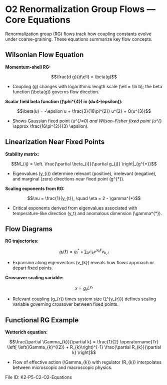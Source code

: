 # O2 Renormalization Group Flows — Core Equations

Renormalization group (RG) flows track how coupling constants evolve under coarse-graining. These equations summarize key flow concepts.

## Wilsonian Flow Equation
**Momentum-shell RG:**

$$\frac{d g}{d\ell} = \beta(g)$$

- Coupling \(g\) changes with logarithmic length scale \(\ell = \ln b\); the beta function \(\beta(g)\) governs flow direction.

**Scalar field beta function (\(\phi^{4}\) in \(d=4-\epsilon\)):**

$$\beta(u) = -\epsilon u + \frac{3}{16\pi^{2}} u^{2} + O(u^{3})$$

- Shows Gaussian fixed point \(u^{*}=0\) and Wilson–Fisher fixed point \(u^{*} \approx \frac{16\pi^{2}}{3} \epsilon\).

## Linearization Near Fixed Points
**Stability matrix:**

$$M_{ij} = \left. \frac{\partial \beta_{i}}{\partial g_{j}} \right|_{g^{*}}$$

- Eigenvalues \(y_{i}\) determine relevant (positive), irrelevant (negative), and marginal (zero) directions near fixed point \(g^{*}\).

**Scaling exponents from RG:**

$$\nu = \frac{1}{y_{t}}, \quad \eta = 2 - \gamma^{*}$$

- Critical exponents derived from eigenvalues associated with temperature-like direction \(y_t\) and anomalous dimension \(\gamma^{*}\).

## Flow Diagrams
**RG trajectories:**

$$g_{i}(\ell) = g_{i}^{*} + \sum_{k} c_{k} e^{y_{k} \ell} v_{k,i}$$

- Expansion along eigenvectors \(v_{k}\) reveals how flows approach or depart fixed points.

**Crossover scaling variable:**

$$x = g_{r} L^{y_{r}}$$

- Relevant coupling \(g_{r}\) times system size \(L^{y_{r}}\) defines scaling variable governing crossover between fixed points.

## Functional RG Example
**Wetterich equation:**

$$\frac{\partial \Gamma_{k}}{\partial k} = \frac{1}{2} \operatorname{Tr} \left[ \left(\Gamma_{k}^{(2)} + R_{k}\right)^{-1} \frac{\partial R_{k}}{\partial k} \right]$$

- Flow of effective action \(\Gamma_{k}\) with regulator \(R_{k}\) interpolates between microscopic and macroscopic physics.

File ID: K2-P5-C2-O2-Equations
